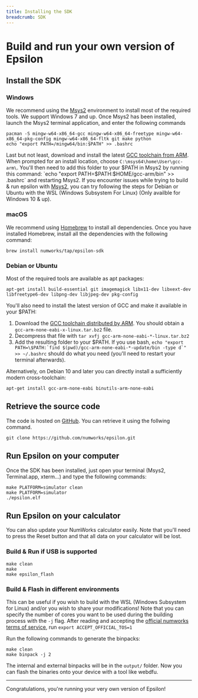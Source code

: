 ```yaml
---
title: Installing the SDK
breadcrumb: SDK
---
```

# Build and run your own version of Epsilon

## Install the SDK

### Windows

We recommend using the [Msys2](https://www.msys2.org/) environment to install most of the required tools. We support Windows 7 and up. Once Msys2 has been installed, launch the Msys2 terminal application, and enter the following commands

```
pacman -S mingw-w64-x86_64-gcc mingw-w64-x86_64-freetype mingw-w64-x86_64-pkg-config mingw-w64-x86_64-fltk git make python
echo "export PATH=/mingw64/bin:$PATH" >> .bashrc
```

Last but not least, download and install the latest [GCC toolchain from ARM](https://developer.arm.com/tools-and-software/open-source-software/developer-tools/gnu-toolchain/gnu-rm/downloads). When prompted for an install location, choose `C:\msys64\home\User\gcc-arm\`. You'll then need to add this folder to your $PATH in Msys2 by running this command: `echo "export PATH=$PATH:$HOME/gcc-arm/bin" >> .bashrc` and restarting Msys2. If you encounter issues while trying to build & run epsilon with [Msys2](https://www.msys2.org/), you can try following the steps for Debian or Ubuntu with the WSL (Windows Subsystem For Linux) (Only availble for Windows 10 & up).

### macOS

We recommend using [Homebrew](https://brew.sh) to install all dependencies. Once you have installed Homebrew, install all the dependencies with the following command:

```
brew install numworks/tap/epsilon-sdk
```

### Debian or Ubuntu

Most of the required tools are available as apt packages:

```
apt-get install build-essential git imagemagick libx11-dev libxext-dev libfreetype6-dev libpng-dev libjpeg-dev pkg-config
```

You'll also need to install the latest version of GCC and make it available in your $PATH:

1. Download the [GCC toolchain distributed by ARM](https://developer.arm.com/tools-and-software/open-source-software/developer-tools/gnu-toolchain/gnu-rm/downloads). You should obtain a `gcc-arm-none-eabi-x-linux.tar.bz2` file.
2. Decompress that file with `tar xvfj gcc-arm-none-eabi-*-linux.tar.bz2`
3. Add the resulting folder to your $PATH. If you use bash, ``echo "export PATH=\$PATH:`find $(pwd)/gcc-arm-none-eabi-*-update/bin -type d`" >> ~/.bashrc`` should do what you need (you'll need to restart your terminal afterwards).

Alternatively, on Debian 10 and later you can directly install a sufficiently modern cross-toolchain:
```
apt-get install gcc-arm-none-eabi binutils-arm-none-eabi
```

## Retrieve the source code

The code is hosted on <a href="https://github.com/numworks/epsilon">GitHub</a>. You can retrieve it using the follwing command.

```
git clone https://github.com/numworks/epsilon.git
```

## Run Epsilon on your computer

Once the SDK has been installed, just open your terminal (Msys2, Terminal.app, xterm…) and type the following commands:

```
make PLATFORM=simulator clean
make PLATFORM=simulator
./epsilon.elf
```

## Run Epsilon on your calculator

You can also update your NumWorks calculator easily. Note that you'll need to press the Reset button and that all data on your calculator will be lost.

### Build & Run if USB is supported

```
make clean
make
make epsilon_flash
```

### Build & Flash in different environments

This can be useful if you wish to build with the WSL (Windows Subsystem for Linux) and/or you wish to share your modifications! Note that you can specify the number of cores you want to be used during the building process with the ```-j``` flag. After reading and accepting the <a href="https://www.numworks.com/legal/tos/">official numworks terms of service</a>, run ```export ACCEPT_OFFICIAL_TOS=1```

Run the following commands to generate the binpacks:

```
make clean
make binpack -j 2
```

The internal and external binpacks will be in the ```output/``` folder. Now you can flash the binaries onto your device with a tool like webdfu.

___

Congratulations, you're running your very own version of Epsilon!

